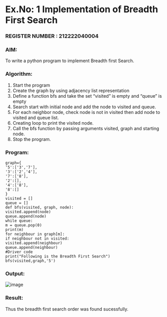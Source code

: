 # Ex.No: 1  Implementation of Breadth First Search                                                                      
### REGISTER NUMBER : 212222040004
### AIM: 
To write a python program to implement Breadth first Search. 
### Algorithm:
1. Start the program
2. Create the graph by using adjacency list representation
3. Define a function bfs and take the set “visited” is empty and “queue” is empty
4. Search start with initial node and add the node to visited and queue.
5. For each neighbor node, check node is not in visited then add node to visited and queue list.
6.  Creating loop to print the visited node.
7.   Call the bfs function by passing arguments visited, graph and starting node.
8.   Stop the program.
### Program:
```
graph={
'5':['3','7'],
'3':['2','4'],
'7':['8'],
'2':[],
'4':['8'],
'8':[]
}
visited = []
queue = []
def bfs(visited, graph, node):
visited.append(node)
queue.append(node)
while queue:
m = queue.pop(0)
print(m)
for neighbour in graph[m]:
if neighbour not in visited:
visited.append(neighbour)
queue.append(neighbour)
#Driver code
print("Following is the Breadth First Search")
bfs(visited,graph,'5')

```








### Output:
![image](https://github.com/user-attachments/assets/4ec7f6aa-c896-4411-b05d-62262aa5e189)



### Result:
Thus the breadth first search order was found sucessfully.
